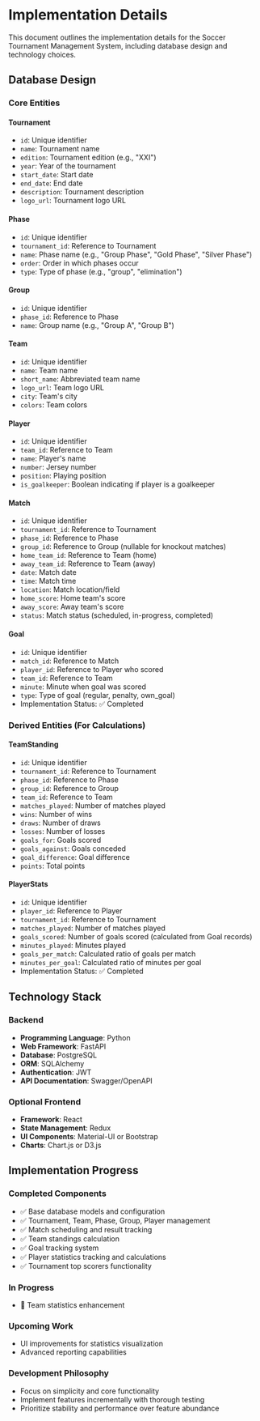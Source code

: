 # Implementation Details

This document outlines the implementation details for the Soccer Tournament Management System, including database design and technology choices.

## Database Design

### Core Entities

#### Tournament
- `id`: Unique identifier
- `name`: Tournament name
- `edition`: Tournament edition (e.g., "XXI")
- `year`: Year of the tournament
- `start_date`: Start date
- `end_date`: End date
- `description`: Tournament description
- `logo_url`: Tournament logo URL

#### Phase
- `id`: Unique identifier
- `tournament_id`: Reference to Tournament
- `name`: Phase name (e.g., "Group Phase", "Gold Phase", "Silver Phase")
- `order`: Order in which phases occur
- `type`: Type of phase (e.g., "group", "elimination")

#### Group
- `id`: Unique identifier
- `phase_id`: Reference to Phase
- `name`: Group name (e.g., "Group A", "Group B")

#### Team
- `id`: Unique identifier
- `name`: Team name
- `short_name`: Abbreviated team name
- `logo_url`: Team logo URL
- `city`: Team's city
- `colors`: Team colors

#### Player
- `id`: Unique identifier
- `team_id`: Reference to Team
- `name`: Player's name
- `number`: Jersey number
- `position`: Playing position
- `is_goalkeeper`: Boolean indicating if player is a goalkeeper

#### Match
- `id`: Unique identifier
- `tournament_id`: Reference to Tournament
- `phase_id`: Reference to Phase
- `group_id`: Reference to Group (nullable for knockout matches)
- `home_team_id`: Reference to Team (home)
- `away_team_id`: Reference to Team (away)
- `date`: Match date
- `time`: Match time
- `location`: Match location/field
- `home_score`: Home team's score
- `away_score`: Away team's score
- `status`: Match status (scheduled, in-progress, completed)

#### Goal
- `id`: Unique identifier
- `match_id`: Reference to Match
- `player_id`: Reference to Player who scored
- `team_id`: Reference to Team
- `minute`: Minute when goal was scored
- `type`: Type of goal (regular, penalty, own_goal)
- Implementation Status: ✅ Completed

### Derived Entities (For Calculations)

#### TeamStanding
- `id`: Unique identifier
- `tournament_id`: Reference to Tournament
- `phase_id`: Reference to Phase
- `group_id`: Reference to Group
- `team_id`: Reference to Team
- `matches_played`: Number of matches played
- `wins`: Number of wins
- `draws`: Number of draws
- `losses`: Number of losses
- `goals_for`: Goals scored
- `goals_against`: Goals conceded
- `goal_difference`: Goal difference
- `points`: Total points

#### PlayerStats
- `id`: Unique identifier
- `player_id`: Reference to Player
- `tournament_id`: Reference to Tournament
- `matches_played`: Number of matches played
- `goals_scored`: Number of goals scored (calculated from Goal records)
- `minutes_played`: Minutes played
- `goals_per_match`: Calculated ratio of goals per match
- `minutes_per_goal`: Calculated ratio of minutes per goal
- Implementation Status: ✅ Completed

## Technology Stack

### Backend
- **Programming Language**: Python
- **Web Framework**: FastAPI
- **Database**: PostgreSQL
- **ORM**: SQLAlchemy
- **Authentication**: JWT
- **API Documentation**: Swagger/OpenAPI

### Optional Frontend
- **Framework**: React
- **State Management**: Redux
- **UI Components**: Material-UI or Bootstrap
- **Charts**: Chart.js or D3.js 

## Implementation Progress

### Completed Components
- ✅ Base database models and configuration
- ✅ Tournament, Team, Phase, Group, Player management
- ✅ Match scheduling and result tracking
- ✅ Team standings calculation
- ✅ Goal tracking system
- ✅ Player statistics tracking and calculations
- ✅ Tournament top scorers functionality

### In Progress
- 🔄 Team statistics enhancement

### Upcoming Work
- UI improvements for statistics visualization
- Advanced reporting capabilities

### Development Philosophy
- Focus on simplicity and core functionality
- Implement features incrementally with thorough testing
- Prioritize stability and performance over feature abundance 